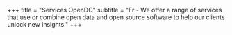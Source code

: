 +++
title = "Services OpenDC"
subtitle = "Fr - We offer a range of services that use or combine open data and open source software to help our clients unlock new insights."
+++
